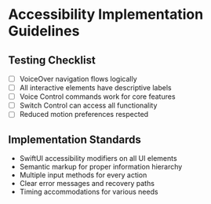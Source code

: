 # Accessibility Implementation Guidelines

## Testing Checklist
- [ ] VoiceOver navigation flows logically
- [ ] All interactive elements have descriptive labels
- [ ] Voice Control commands work for core features
- [ ] Switch Control can access all functionality
- [ ] Reduced motion preferences respected

## Implementation Standards
- SwiftUI accessibility modifiers on all UI elements
- Semantic markup for proper information hierarchy
- Multiple input methods for every action
- Clear error messages and recovery paths
- Timing accommodations for various needs